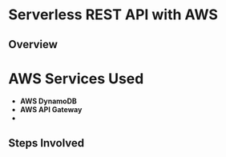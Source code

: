 # Serverless REST API with AWS

## Overview

# AWS Services Used
- **AWS DynamoDB**
- **AWS API Gateway**
- 

## Steps Involved
